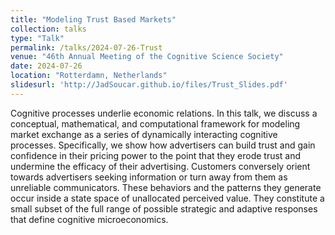 ```yaml
---
title: "Modeling Trust Based Markets"
collection: talks
type: "Talk"
permalink: /talks/2024-07-26-Trust
venue: "46th Annual Meeting of the Cognitive Science Society"
date: 2024-07-26
location: "Rotterdamn, Netherlands"
slidesurl: 'http://JadSoucar.github.io/files/Trust_Slides.pdf'
---
```


 Cognitive processes underlie economic relations. In this talk, we discuss a conceptual, mathematical, and computational framework for modeling market exchange as a series of dynamically interacting cognitive processes. Specifically, we show how advertisers can build trust and gain confidence in their pricing power to the point that they erode trust and undermine the efficacy of their advertising. Customers conversely orient towards advertisers seeking information or turn away from them as unreliable communicators. These behaviors and the patterns they generate occur inside a state space of unallocated perceived value. They constitute a small subset of the full range of possible strategic and adaptive responses that define cognitive microeconomics.
